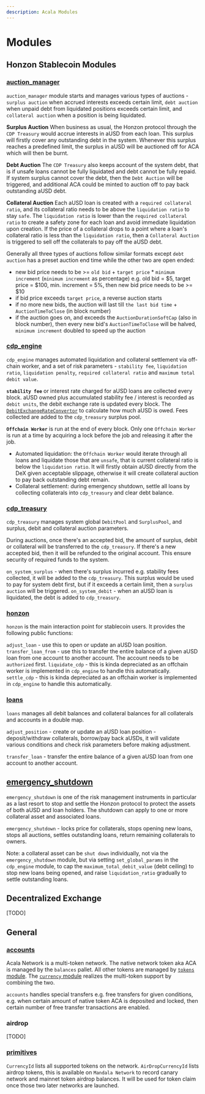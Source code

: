 ```yaml
---
description: Acala Modules
---
```


# Modules

## Honzon Stablecoin Modules

### [auction\_manager](https://github.com/AcalaNetwork/Acala/tree/master/modules/auction_manager)

`auction_manager` module starts and manages various types of auctions - `surplus auction` when accrued interests exceeds certain limit, `debt auction` when unpaid debt from liquidated positions exceeds certain limit, and `collateral auction` when a position is being liquidated.

**Surplus Auction** When business as usual, the Honzon protocol through the `CDP Treasury` would accrue interests in aUSD from each loan. This surplus will firstly cover any outstanding debt in the system. Whenever this surplus reaches a predefined limit, the surplus in aUSD will be auctioned off for ACA which will then be burnt.

**Debt Auction** The `CDP Treasury` also keeps account of the system debt, that is if unsafe loans cannot be fully liquidated and debt cannot be fully repaid. If system surplus cannot cover the debt, then the `Debt Auction` will be triggered, and additional ACA could be minted to auction off to pay back outstanding aUSD debt.

**Collateral Auction** Each aUSD loan is created with a `required collateral ratio`, and its collateral ratio needs to be above the `liquidation ratio` to stay `safe`. The `liquidation ratio` is lower than the `required collateral ratio` to create a safety zone for each loan and avoid immediate liquidation upon creation. If the price of a collateral drops to a point where a loan's collateral ratio is less than the `liquidation ratio`, then a `Collateral Auction` is triggered to sell off the collaterals to pay off the aUSD debt.

Generally all three types of auctions follow similar formats except `debt auction` has a preset auction end time while the other two are open ended:

* new bid price needs to be &gt;= `old bid` + `target price` \* `minimum increment` \(`minimum increment` as percentage\) e.g. old bid = $5, target price = $100, min. increment = 5%, then new bid price needs to be &gt;= $10
* if bid price exceeds `target price`, a reverse auction starts
* if no more new bids, the auction will last till `the last bid time` + `AuctionTimeToClose` \(in block number\)
* if the auction goes on, and exceeds the `AuctionDurationSoftCap` \(also in block number\), then every new bid's `AuctionTimeToClose` will be halved, `minimum increment` doubled to speed up the auction

### [cdp\_engine](https://github.com/AcalaNetwork/Acala/tree/master/modules/cdp_engine)

`cdp_engine` manages automated liquidation and collateral settlement via off-chain worker, and a set of risk parameters - `stability fee`, `liquidation ratio`, `liquidation penalty`, `required collateral ratio` and `maximum total debit value`.

**`stability fee`** or interest rate charged for aUSD loans are collected every block. aUSD owned plus accumulated stability fee / interest is recorded as `debit units`, the debit exchange rate is updated every block. The [`DebitExchangeRateConvertor`](https://github.com/AcalaNetwork/Acala/blob/master/modules/cdp_engine/src/debit_exchange_rate_convertor.rs) to calculate how much aUSD is owed. Fees collected are added to the `cdp_treasury` surplus pool.

**`Offchain Worker`** is run at the end of every block. Only one `Offchain Worker` is run at a time by acquiring a lock before the job and releasing it after the job.

* Automated liquidation: the `Offchain Worker` would iterate through all loans and liquidate those that are `unsafe`, that is current collateral ratio is below the `liquidation ratio`. It will firstly obtain aUSD directly from the DeX given acceptable slippage, otherwise it will create collateral auction to pay back outstanding debt remain. 
* Collateral settlement: during emergency shutdown, settle all loans by collecting collaterals into `cdp_treasury` and clear debt balance.

### [cdp\_treasury](https://github.com/AcalaNetwork/Acala/tree/master/modules/cdp_treasury)

`cdp_treasury` manages system global `DebitPool` and `SurplusPool`, and surplus, debit and collateral auction parameters.

During auctions, once there's an accepted bid, the amount of surplus, debit or collateral will be transferred to the `cdp_treasury`. If there's a new accepted bid, then it will be refunded to the original account. This ensure security of required funds to the system.

`on_system_surplus` - when there's surplus incurred e.g. stability fees collected, it will be added to the `cdp_treasury`. This surplus would be used to pay for system debt first, but if it exceeds a certain limit, then a `surplus auction` will be triggered. `on_system_debit` - when an aUSD loan is liquidated, the debt is added to `cdp_treasury`.

### [honzon](https://github.com/AcalaNetwork/Acala/blob/master/modules/honzon)

`honzon` is the main interaction point for stablecoin users. It provides the following public functions:

`adjust_loan` - use this to open or update an aUSD loan position. `transfer_loan_from` - use this to transfer the entire balance of a given aUSD loan from one account to another account. The account needs to be `authorized` first. `liquidate_cdp` - this is kinda depreciated as an offchain worker is implemented in `cdp_engine` to handle this automatically. `settle_cdp` - this is kinda depreciated as an offchain worker is implemented in `cdp_engine` to handle this automatically.

### [loans](https://github.com/AcalaNetwork/Acala/blob/master/modules/loans)

`loans` manages all debit balances and collateral balances for all collaterals and accounts in a double map.

`adjust_position` - create or update an aUSD loan position - deposit/withdraw collaterals, borrow/pay back aUSDs, it will validate various conditions and check risk parameters before making adjustment.

`transfer_loan` - transfer the entire balance of a given aUSD loan from one account to another account.

## [emergency\_shutdown](https://github.com/AcalaNetwork/Acala/tree/master/modules/emergency_shutdown)

`emergency_shutdown` is one of the risk management instruments in particular as a last resort to stop and settle the Honzon protocol to protect the assets of both aUSD and loan holders. The shutdown can apply to one or more collateral asset and associated loans.

`emergency_shutdown` - locks price for collaterals, stops opening new loans, stops all auctions, settles outstanding loans, return remaining collaterals to owners.

Note: a collateral asset can be `shut down` individually, not via the `emergency_shutdown` module, but via setting `set_global_params` in the `cdp_engine` module, to cap the `maximum_total_debit_value` \(debt ceiling\) to stop new loans being opened, and raise `liquidation_ratio` gradually to settle outstanding loans.

## Decentralized Exchange

\[TODO\]

## General

### [accounts](https://github.com/AcalaNetwork/Acala/blob/master/modules/accounts)

Acala Network is a multi-token network. The native network token aka ACA is managed by the `balances` pallet. All other tokens are managed by [`tokens` module](https://github.com/laminar-protocol/open-runtime-module-library/tree/master/tokens). The [`currency` module](https://github.com/laminar-protocol/open-runtime-module-library/tree/master/currencies) realizes the multi-token support by combining the two.

`accounts` handles special transfers e.g. free transfers for given conditions, e.g. when certain amount of native token ACA is deposited and locked, then certain number of free transfer transactions are enabled.

### airdrop

\[TODO\]

### [primitives](https://github.com/AcalaNetwork/Acala/tree/master/modules/primitives)

`CurrencyId` lists all supported tokens on the network. `AirDropCurrencyId` lists airdrop tokens, this is available on `Mandala Network` to record canary network and mainnet token airdrop balances. It will be used for token claim once those two later networks are launched.

